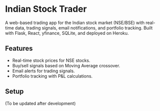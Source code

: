 # Indian Stock Trader
A web-based trading app for the Indian stock market (NSE/BSE) with real-time data, trading signals, email notifications, and portfolio tracking. Built with Flask, React, yfinance, SQLite, and deployed on Heroku.

## Features
- Real-time stock prices for NSE stocks.
- Buy/sell signals based on Moving Average crossover.
- Email alerts for trading signals.
- Portfolio tracking with P&L calculations.

## Setup
(To be updated after development)